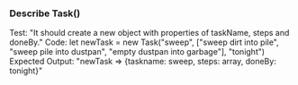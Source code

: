 ### Describe Task()
Test: "It should create a new object with properties of taskName, steps and doneBy."
Code: let newTask = new Task("sweep", ["sweep dirt into pile", "sweep pile into dustpan", "empty dustpan into garbage"], "tonight")
Expected Output:
"newTask => {taskname: sweep, steps: array, doneBy: tonight}"